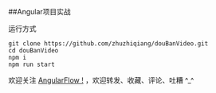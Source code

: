 ##Angular项目实战

运行方式
```angular2html
git clone https://github.com/zhuzhiqiang/douBanVideo.git
cd douBanVideo
npm i
npm run start

```
欢迎关注  [AngularFlow !](https://blog.csdn.net/zhuzhiqiang_zhu) ，欢迎转发、收藏、评论、吐糟 ^_^
